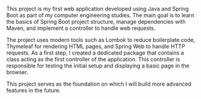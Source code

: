 This project is my first web application developed using Java and Spring Boot as part of my computer engineering studies. The main goal is to learn the basics of Spring Boot project structure, manage dependencies with Maven, and implement a controller to handle web requests.

The project uses modern tools such as Lombok to reduce boilerplate code, Thymeleaf for rendering HTML pages, and Spring Web to handle HTTP requests.
As a first step, I   created a dedicated package that contains a class acting as the first controller of the application. This controller is responsible for testing the initial setup and displaying a basic page in the browser.

This project serves as the foundation on which I will build more advanced features in the future.